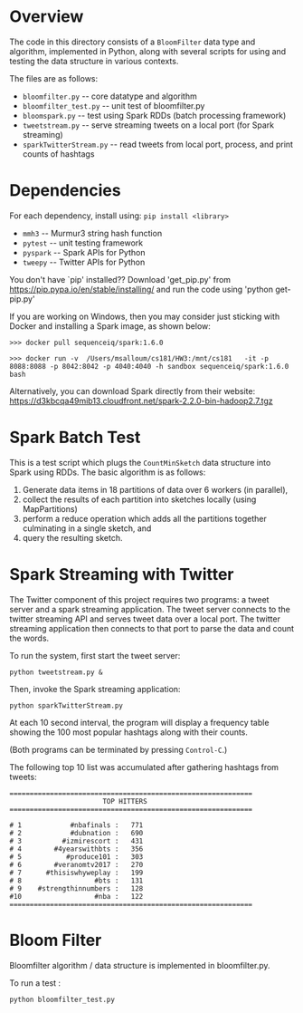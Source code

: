 # Overview

The code in this directory consists of a `BloomFilter` data type and
algorithm, implemented in Python, along with several scripts for using and
testing the data structure in various contexts.

The files are as follows:

  * `bloomfilter.py` -- core datatype and algorithm
  * `bloomfilter_test.py` -- unit test of bloomfilter.py
  * `bloomspark.py` -- test using Spark RDDs (batch processing framework)
  * `tweetstream.py` -- serve streaming tweets on a local port (for Spark streaming)
  * `sparkTwitterStream.py` -- read tweets from local port, process, and print counts of hashtags

# Dependencies

For each dependency, install using: `pip install <library>`

  * `mmh3` -- Murmur3 string hash function
  * `pytest` -- unit testing framework
  * `pyspark` -- Spark APIs for Python
  * `tweepy` -- Twitter APIs for Python
  
You don't have `pip' installed?? Download 'get_pip.py' from https://pip.pypa.io/en/stable/installing/ and run the code using 'python get-pip.py'


If you are working on Windows, then you may consider just sticking with Docker and installing a Spark image, as shown below:
```{sh}
>>> docker pull sequenceiq/spark:1.6.0
``` 

```{sh}
>>> docker run -v  /Users/msalloum/cs181/HW3:/mnt/cs181   -it -p 8088:8088 -p 8042:8042 -p 4040:4040 -h sandbox sequenceiq/spark:1.6.0 bash
``` 

Alternatively, you can download Spark directly from their website: https://d3kbcqa49mib13.cloudfront.net/spark-2.2.0-bin-hadoop2.7.tgz


# Spark Batch Test

This is a test script which plugs the `CountMinSketch` data structure into Spark
using RDDs.  The basic algorithm is as follows:

  1. Generate data items in 18 partitions of data over 6 workers (in parallel),
  2. collect the results of each partition into sketches locally (using MapPartitions)
  3. perform a reduce operation which adds all the partitions together culminating in a single sketch, and
  4. query the resulting sketch.


# Spark Streaming with Twitter

The Twitter component of this project requires two programs: a tweet server and
a spark streaming application.  The tweet server connects to the twitter
streaming API and serves tweet data over a local port.  The twitter streaming
application then connects to that port to parse the data and count the words.

To run the system, first start the tweet server:

```{sh}
python tweetstream.py &
```

Then, invoke the Spark streaming application:

```{sh}
python sparkTwitterStream.py
```

At each 10 second interval, the program will display a frequency table showing
the 100 most popular hashtags along with their counts.

(Both programs can be terminated by pressing `Control-C`.)

The following top 10 list was accumulated after gathering hashtags from tweets:

```
============================================================
                       TOP HITTERS                        
============================================================

# 1            #nbafinals :   771
# 2            #dubnation :   690
# 3          #izmirescort :   431
# 4        #4yearswithbts :   356
# 5           #produce101 :   303
# 6        #veranomtv2017 :   270
# 7      #thisiswhyweplay :   199
# 8                  #bts :   131
# 9    #strengthinnumbers :   128
#10                  #nba :   122
============================================================
```

# Bloom Filter

Bloomfilter algorithm / data structure is implemented in bloomfilter.py. 

To run a test :

```{sh}
python bloomfilter_test.py
```


